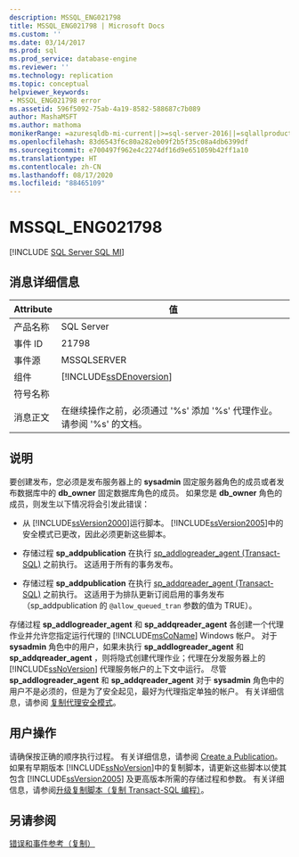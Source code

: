 ```yaml
---
description: MSSQL_ENG021798
title: MSSQL_ENG021798 | Microsoft Docs
ms.custom: ''
ms.date: 03/14/2017
ms.prod: sql
ms.prod_service: database-engine
ms.reviewer: ''
ms.technology: replication
ms.topic: conceptual
helpviewer_keywords:
- MSSQL_ENG021798 error
ms.assetid: 596f5092-75ab-4a19-8582-588687c7b089
author: MashaMSFT
ms.author: mathoma
monikerRange: =azuresqldb-mi-current||>=sql-server-2016||=sqlallproducts-allversions
ms.openlocfilehash: 83d6543f6c80a282eb09f2b5f35c08a4db6399df
ms.sourcegitcommit: e700497f962e4c2274df16d9e651059b42ff1a10
ms.translationtype: HT
ms.contentlocale: zh-CN
ms.lasthandoff: 08/17/2020
ms.locfileid: "88465109"
---
```

# <a name="mssql_eng021798"></a>MSSQL_ENG021798
[!INCLUDE [SQL Server SQL MI](../../includes/applies-to-version/sql-asdbmi.md)]
    
## <a name="message-details"></a>消息详细信息  
  
|Attribute|值|  
|-|-|  
|产品名称|SQL Server|  
|事件 ID|21798|  
|事件源|MSSQLSERVER|  
|组件|[!INCLUDE[ssDEnoversion](../../includes/ssdenoversion-md.md)]|  
|符号名称||  
|消息正文|在继续操作之前，必须通过 '%s' 添加 '%s' 代理作业。 请参阅 '%s' 的文档。|  
  
## <a name="explanation"></a>说明  
 要创建发布，您必须是发布服务器上的 **sysadmin** 固定服务器角色的成员或者发布数据库中的 **db_owner** 固定数据库角色的成员。 如果您是 **db_owner** 角色的成员，则发生以下情况将会引发此错误：  
  
-   从 [!INCLUDE[ssVersion2000](../../includes/ssversion2000-md.md)]运行脚本。 [!INCLUDE[ssVersion2005](../../includes/ssversion2005-md.md)]中的安全模式已更改，因此必须更新这些脚本。  
  
-   存储过程 **sp_addpublication** 在执行 [sp_addlogreader_agent (Transact-SQL)](../../relational-databases/system-stored-procedures/sp-addlogreader-agent-transact-sql.md) 之前执行。 这适用于所有的事务发布。  
  
-   存储过程 **sp_addpublication** 在执行 [sp_addqreader_agent (Transact-SQL)](../../relational-databases/system-stored-procedures/sp-addqreader-agent-transact-sql.md) 之前执行。 这适用于为排队更新订阅启用的事务发布（sp_addpublication 的 `@allow_queued_tran` 参数的值为 TRUE）。  
  
 存储过程 **sp_addlogreader_agent** 和 **sp_addqreader_agent** 各创建一个代理作业并允许您指定运行代理的 [!INCLUDE[msCoName](../../includes/msconame-md.md)] Windows 帐户。 对于 **sysadmin** 角色中的用户，如果未执行 **sp_addlogreader_agent** 和 **sp_addqreader_agent** ，则将隐式创建代理作业；代理在分发服务器上的 [!INCLUDE[ssNoVersion](../../includes/ssnoversion-md.md)] 代理服务帐户的上下文中运行。 尽管 **sp_addlogreader_agent** 和 **sp_addqreader_agent** 对于 **sysadmin** 角色中的用户不是必须的，但是为了安全起见，最好为代理指定单独的帐户。 有关详细信息，请参阅 [复制代理安全模式](../../relational-databases/replication/security/replication-agent-security-model.md)。  
  
## <a name="user-action"></a>用户操作  
 请确保按正确的顺序执行过程。 有关详细信息，请参阅 [Create a Publication](../../relational-databases/replication/publish/create-a-publication.md)。 如果有早期版本 [!INCLUDE[ssNoVersion](../../includes/ssnoversion-md.md)]中的复制脚本，请更新这些脚本以使其包含 [!INCLUDE[ssVersion2005](../../includes/ssversion2005-md.md)] 及更高版本所需的存储过程和参数。 有关详细信息，请参阅[升级复制脚本（复制 Transact-SQL 编程）](../../relational-databases/replication/administration/upgrade-replication-scripts-replication-transact-sql-programming.md)。  
  
## <a name="see-also"></a>另请参阅  
 [错误和事件参考（复制）](../../relational-databases/replication/errors-and-events-reference-replication.md)  
  
  
